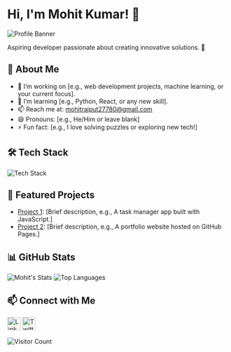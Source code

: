 # Hi, I'm Mohit Kumar! 👋

![Profile Banner](https://capsule-render.vercel.app/api?type=wave&color=gradient&height=300&section=header&text=Mohit%20Kumar&fontSize=90)

Aspiring developer passionate about creating innovative solutions. 🚀

## 🚀 About Me
- 🔭 I’m working on [e.g., web development projects, machine learning, or your current focus].
- 🌱 I’m learning [e.g., Python, React, or any new skill].
- 📫 Reach me at: [mohitrajput27780@gmail.com](mailto:mohitrajput27780@gmail.com)
- 😄 Pronouns: [e.g., He/Him or leave blank]
- ⚡ Fun fact: [e.g., I love solving puzzles or exploring new tech!]

## 🛠️ Tech Stack
<img src="https://skill-icons.github.io/icons?i=python,javascript,html,css,git" alt="Tech Stack" />

## 🌟 Featured Projects
- [Project 1](https://github.com/yourusername/project1): [Brief description, e.g., A task manager app built with JavaScript.]
- [Project 2](https://github.com/yourusername/project2): [Brief description, e.g., A portfolio website hosted on GitHub Pages.]

## 📊 GitHub Stats
![Mohit's Stats](https://github-readme-stats.vercel.app/api?username=yourusername&theme=vue-dark&show_icons=true&hide_border=true)
![Top Languages](https://github-readme-stats.vercel.app/api/top-langs/?username=yourusername&theme=vue-dark&layout=compact)

## 📫 Connect with Me
[<img src="https://simpleicons.org/icons/linkedin.svg" height="30" alt="LinkedIn">](https://linkedin.com/in/yourprofile)
[<img src="https://simpleicons.org/icons/twitter.svg" height="30" alt="Twitter">](https://twitter.com/yourhandle)

![Visitor Count](https://visitor-badge.laobi.icu/badge?page_id=yourusername.yourusername)

